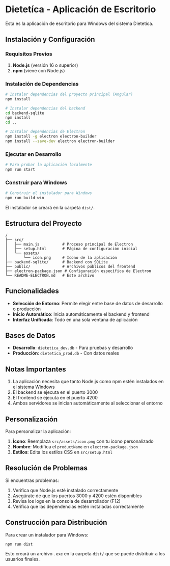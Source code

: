 # Dietetíca - Aplicación de Escritorio

Esta es la aplicación de escritorio para Windows del sistema Dietetíca.

## Instalación y Configuración

### Requisitos Previos

1. **Node.js** (versión 16 o superior)
2. **npm** (viene con Node.js)

### Instalación de Dependencias

```bash
# Instalar dependencias del proyecto principal (Angular)
npm install

# Instalar dependencias del backend
cd backend-sqlite
npm install
cd ..

# Instalar dependencias de Electron
npm install -g electron electron-builder
npm install --save-dev electron electron-builder
```

### Ejecutar en Desarrollo

```bash
# Para probar la aplicación localmente
npm run start
```

### Construir para Windows

```bash
# Construir el instalador para Windows
npm run build-win
```

El instalador se creará en la carpeta `dist/`.

## Estructura del Proyecto

```
/
├── src/
│   ├── main.js          # Proceso principal de Electron
│   ├── setup.html       # Página de configuración inicial
│   └── assets/
│       └── icon.png     # Ícono de la aplicación
├── backend-sqlite/      # Backend con SQLite
├── public/              # Archivos públicos del frontend
├── electron-package.json # Configuración específica de Electron
└── README-ELECTRON.md   # Este archivo
```

## Funcionalidades

- **Selección de Entorno**: Permite elegir entre base de datos de desarrollo o producción
- **Inicio Automático**: Inicia automáticamente el backend y frontend
- **Interfaz Unificada**: Todo en una sola ventana de aplicación

## Bases de Datos

- **Desarrollo**: `dietetica_dev.db` - Para pruebas y desarrollo
- **Producción**: `dietetica_prod.db` - Con datos reales

## Notas Importantes

1. La aplicación necesita que tanto Node.js como npm estén instalados en el sistema Windows
2. El backend se ejecuta en el puerto 3000
3. El frontend se ejecuta en el puerto 4200
4. Ambos servidores se inician automáticamente al seleccionar el entorno

## Personalización

Para personalizar la aplicación:

1. **Ícono**: Reemplaza `src/assets/icon.png` con tu ícono personalizado
2. **Nombre**: Modifica el `productName` en `electron-package.json`
3. **Estilos**: Edita los estilos CSS en `src/setup.html`

## Resolución de Problemas

Si encuentras problemas:

1. Verifica que Node.js esté instalado correctamente
2. Asegúrate de que los puertos 3000 y 4200 estén disponibles
3. Revisa los logs en la consola de desarrollador (F12)
4. Verifica que las dependencias estén instaladas correctamente

## Construcción para Distribución

Para crear un instalador para Windows:

```bash
npm run dist
```

Esto creará un archivo `.exe` en la carpeta `dist/` que se puede distribuir a los usuarios finales. 

